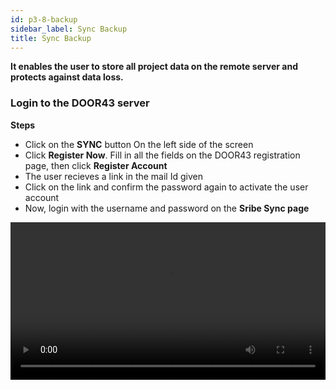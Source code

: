 ```yaml
---
id: p3-8-backup
sidebar_label: Sync Backup
title: Sync Backup
---
```


**It enables the user to store all project data on the remote server and protects against data loss.**

### Login to the DOOR43 server ###
 

**Steps**

- Click on the **SYNC** button On the left side of the screen
- Click **Register Now**. Fill in all the fields on the DOOR43 registration page, then click **Register Account**
- The user recieves a link in the mail Id given
- Click on the link and confirm the password again to activate the user account
- Now, login with the username and password on the **Sribe Sync page**
<video controls src="/assets/Logintotheserver.mov" width="100%" type="video/mov"/>

### Cloud Sync ###

**Steps**

- Enter a valid username and password to access your DOOR 43 account 
- Select the project you wish to work on, from the **SYNC** pane
- After selecting the desired project click the **CLOUD SYNC** button on the SYNC pane 
- A progress bar will appear, showing the status and completion of the **sync** process
- Once the project is successfully synced, it will be listed at the bottom of the **CLOUD PROJECTS** pane

<video controls src="/assets/cloudsync.mov" width="100%" type="video/mp4"/>

### Creating a backup when merging a project from the server ###

**<i>This is for the project managers and administrators</i>**

**Steps**

- Go to the folder **Appdata** in the system setting
- Open your project backup folder to see your backups
- To retrieve the previous data, copy and paste the data into the project folder
 
<video controls src="/assets/backups.mov" width="100%" type="video/mov"/>
<p> </p>

*Note*
 - When we perform a **Sync** merge operation, a backup is added to the backup folder, and the maximum number of backups is currently 5, with the older backups being rolled out from the list
 - An error for conflicting project data may occur when importing projects back into Scribe. Scribe does not handle it automatically
 - When the user receives an error message, it must be resolved by the user